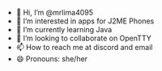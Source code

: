- 👋 Hi, I’m @mrlima4095
- 👀 I’m interested in apps for J2ME Phones
- 🌱 I’m currently learning Java
- 💞️ I’m looking to collaborate on OpenTTY
- 📫 How to reach me at discord and email
- 😄 Pronouns: she/her

<!---
mrlima4095/mrlima4095 is a ✨ special ✨ repository because its `README.md` (this file) appears on your GitHub profile.
You can click the Preview link to take a look at your changes.
--->
